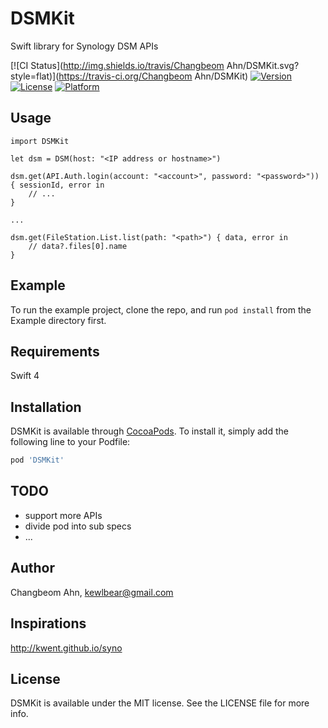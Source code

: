 # DSMKit

Swift library for Synology DSM APIs

[![CI Status](http://img.shields.io/travis/Changbeom Ahn/DSMKit.svg?style=flat)](https://travis-ci.org/Changbeom Ahn/DSMKit)
[![Version](https://img.shields.io/cocoapods/v/DSMKit.svg?style=flat)](http://cocoapods.org/pods/DSMKit)
[![License](https://img.shields.io/cocoapods/l/DSMKit.svg?style=flat)](http://cocoapods.org/pods/DSMKit)
[![Platform](https://img.shields.io/cocoapods/p/DSMKit.svg?style=flat)](http://cocoapods.org/pods/DSMKit)

## Usage

```
import DSMKit

let dsm = DSM(host: "<IP address or hostname>")

dsm.get(API.Auth.login(account: "<account>", password: "<password>")) { sessionId, error in
    // ...
}

...

dsm.get(FileStation.List.list(path: "<path>") { data, error in
    // data?.files[0].name
}
```

## Example

To run the example project, clone the repo, and run `pod install` from the Example directory first.

## Requirements

Swift 4

## Installation

DSMKit is available through [CocoaPods](http://cocoapods.org). To install
it, simply add the following line to your Podfile:

```ruby
pod 'DSMKit'
```

## TODO

- support more APIs
- divide pod into sub specs
- ...

## Author

Changbeom Ahn, kewlbear@gmail.com

## Inspirations

http://kwent.github.io/syno

## License

DSMKit is available under the MIT license. See the LICENSE file for more info.
